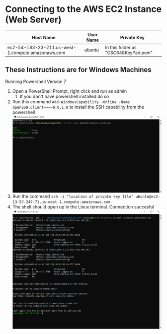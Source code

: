# Connecting to the AWS EC2 Instance (Web Server)

| Host Name | User Name | Private Key |
| --- | --- | --- |
| ec2-54-183-23-211.us-west-1.compute.amazonaws.com | ubuntu | In this folder as "CSC648KeyPair.pem" |

## These Instructions are for Windows Machines
Running Powershell Version 7
1. Open a PowerShell Prompt, right click and run as admin
    1. If you don't have powershell installed do so
2. Run this command `Add-WindowsCapability -Online -Name OpenSSH.Client~~~~0.0.1.0` to install the SSH capability from the powershell
![SSH Install](./images/sshinstall.png)
3. Run the command `ssh -i "location of private key file" ubuntu@ec2-13-57-247-71.us-west-1.compute.amazonaws.com`
4. The shell should open up in the Linux terminal. Connection succesful
![SSH Success](./images/sshsuccess.png)
